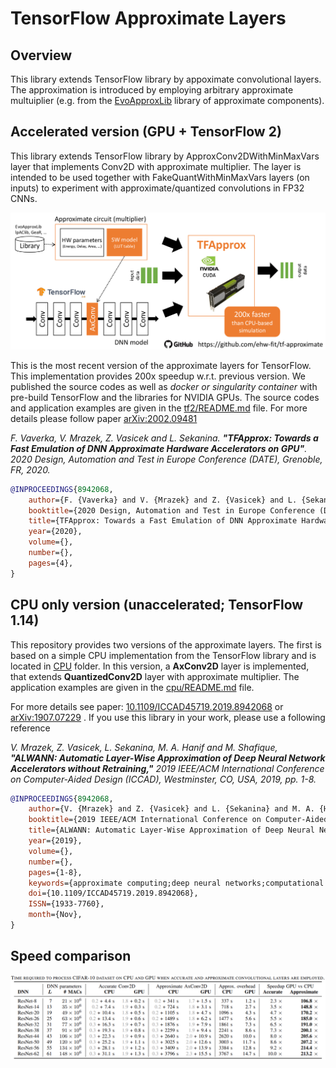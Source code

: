 # TensorFlow Approximate Layers

## Overview
This library extends TensorFlow library by appoximate convolutional layers. The approximation is introduced by employing arbitrary approximate multuiplier (e.g. from the [EvoApproxLib](//github.com/ehw-fit/evoapproxlib) library of approximate components).



## Accelerated version (GPU + TensorFlow 2)
This library extends TensorFlow library by ApproxConv2DWithMinMaxVars layer that implements Conv2D with approximate multiplier. The layer is intended to be used together with FakeQuantWithMinMaxVars layers (on inputs) to experiment with approximate/quantized convolutions in FP32 CNNs.


![Application overview](overview.png)

This is the most recent version of the approximate layers for TensorFlow. This implementation provides 200x speedup w.r.t. previous version. We published the source codes as well as *docker or singularity container* with pre-build TensorFlow and the libraries for NVIDIA GPUs. The source codes and application examples are given in the [tf2/README.md](README) file. For more details please follow paper [arXiv:2002.09481](https://arxiv.org/abs/2002.09481)


*F. Vaverka, V. Mrazek, Z. Vasicek and L. Sekanina. __"TFApprox: Towards a Fast Emulation of DNN Approximate Hardware Accelerators on GPU"__. 2020 Design, Automation and Test in Europe Conference (DATE), Grenoble, FR, 2020.*


```bibtex
@INPROCEEDINGS{8942068,
    author={F. {Vaverka} and V. {Mrazek} and Z. {Vasicek} and L. {Sekanina} and M. A. {Hanif} and M. {Shafique}},
    booktitle={2020 Design, Automation and Test in Europe Conference (DATE)},
    title={TFApprox: Towards a Fast Emulation of DNN Approximate Hardware Accelerators on GPU},
    year={2020},
    volume={},
    number={},
    pages={4},
}
```




## CPU only version (unaccelerated; TensorFlow 1.14)
This repository provides two versions of the approximate layers. The first is based on a simple CPU implementation from the TensorFlow library and is located in [CPU](cpu) folder. In this version, a **AxConv2D** layer is implemented, that extends **QuantizedConv2D** layer with approximate multiplier. The application examples are given in the [cpu/README.md](README) file.

For more details see paper: [10.1109/ICCAD45719.2019.8942068](https://dx.doi.org/10.1109/ICCAD45719.2019.8942068) or [arXiv:1907.07229](https://arxiv.org/abs/1907.07229) . If you use this library in your work, please use a following reference

*V. Mrazek, Z. Vasicek, L. Sekanina, M. A. Hanif and M. Shafique, __"ALWANN: Automatic Layer-Wise Approximation of Deep Neural Network Accelerators without Retraining,"__ 2019 IEEE/ACM International Conference on Computer-Aided Design (ICCAD), Westminster, CO, USA, 2019, pp. 1-8.*

```bibtex
@INPROCEEDINGS{8942068,
    author={V. {Mrazek} and Z. {Vasicek} and L. {Sekanina} and M. A. {Hanif} and M. {Shafique}},
    booktitle={2019 IEEE/ACM International Conference on Computer-Aided Design (ICCAD)},
    title={ALWANN: Automatic Layer-Wise Approximation of Deep Neural Network Accelerators without Retraining},
    year={2019},
    volume={},
    number={},
    pages={1-8},
    keywords={approximate computing;deep neural networks;computational path;ResNet;CIFAR-10},
    doi={10.1109/ICCAD45719.2019.8942068},
    ISSN={1933-7760},
    month={Nov},
}
```

## Speed comparison
![Speed comparison](gpu_speedup.png)
